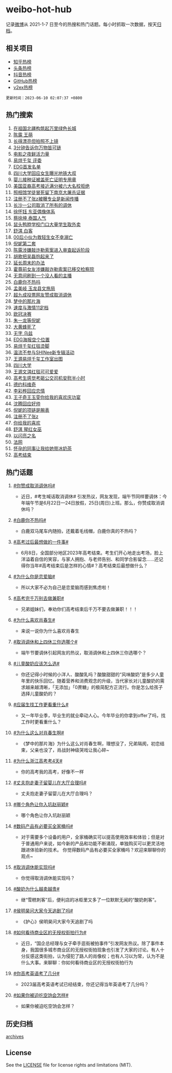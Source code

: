 # weibo-hot-hub

记录[微博](https://www.weibo.com)从 2021-1-7 日至今的热搜和热门话题。每小时抓取一次数据，按天[归档](archives)。

## 相关项目

- [知乎热榜](https://github.com/lonnyzhang423/zhihu-hot-hub)
- [头条热榜](https://github.com/lonnyzhang423/toutiao-hot-hub)
- [抖音热榜](https://github.com/lonnyzhang423/douyin-hot-hub)
- [GitHub热榜](https://github.com/lonnyzhang423/github-hot-hub)
- [v2ex热榜](https://github.com/lonnyzhang423/v2ex-hot-hub)


`更新时间：2023-06-10 02:07:37 +0800`

## 热门搜索

1. [在祖国北疆构筑起万里绿色长城](https://m.weibo.cn/search?containerid=100103type%3D1%26t%3D10%26q%3D%23%E5%9C%A8%E7%A5%96%E5%9B%BD%E5%8C%97%E7%96%86%E6%9E%84%E7%AD%91%E8%B5%B7%E4%B8%87%E9%87%8C%E7%BB%BF%E8%89%B2%E9%95%BF%E5%9F%8E%23&stream_entry_id=51&isnewpage=1&extparam=seat%3D1%26dgr%3D0%26filter_type%3Drealtimehot%26stream_entry_id%3D51%26cate%3D10103%26c_type%3D51%26pos%3D0%26display_time%3D1686334055%26pre_seqid%3D168633405541502721478&luicode=10000011&lfid=106003type%253D25%2526t%253D3%2526disable_hot%253D1%2526filter_type%253Drealtimehot)
1. [陈露 王萌](https://m.weibo.cn/search?containerid=100103type%3D1%26t%3D10%26q%3D%E9%99%88%E9%9C%B2+%E7%8E%8B%E8%90%8C&stream_entry_id=31&isnewpage=1&extparam=seat%3D1%26q%3D%25E9%2599%2588%25E9%259C%25B2%2520%25E7%258E%258B%25E8%2590%258C%26realpos%3D1%26dgr%3D0%26band_rank%3D1%26flag%3D2%26pos%3D0%26c_type%3D31%26filter_type%3Drealtimehot%26lcate%3D5001%26stream_entry_id%3D31%26cate%3D5001%26display_time%3D1686334055%26pre_seqid%3D168633405541502721478&luicode=10000011&lfid=106003type%253D25%2526t%253D3%2526disable_hot%253D1%2526filter_type%253Drealtimehot)
1. [长得漂亮但拍照不上镜](https://m.weibo.cn/search?containerid=100103type%3D1%26t%3D10%26q%3D%23%E9%95%BF%E5%BE%97%E6%BC%82%E4%BA%AE%E4%BD%86%E6%8B%8D%E7%85%A7%E4%B8%8D%E4%B8%8A%E9%95%9C%23&stream_entry_id=31&isnewpage=1&extparam=seat%3D1%26q%3D%2523%25E9%2595%25BF%25E5%25BE%2597%25E6%25BC%2582%25E4%25BA%25AE%25E4%25BD%2586%25E6%258B%258D%25E7%2585%25A7%25E4%25B8%258D%25E4%25B8%258A%25E9%2595%259C%2523%26realpos%3D2%26dgr%3D0%26band_rank%3D2%26flag%3D2%26pos%3D1%26c_type%3D31%26filter_type%3Drealtimehot%26lcate%3D5001%26stream_entry_id%3D31%26cate%3D5001%26display_time%3D1686334055%26pre_seqid%3D168633405541502721478&luicode=10000011&lfid=106003type%253D25%2526t%253D3%2526disable_hot%253D1%2526filter_type%253Drealtimehot)
1. [3分钟告诉你万物皆可链](https://m.weibo.cn/search?containerid=100103type%3D1%26t%3D10%26q%3D%233%E5%88%86%E9%92%9F%E5%91%8A%E8%AF%89%E4%BD%A0%E4%B8%87%E7%89%A9%E7%9A%86%E5%8F%AF%E9%93%BE%23&stream_entry_id=31&isnewpage=1&extparam=seat%3D1%26q%3D%25233%25E5%2588%2586%25E9%2592%259F%25E5%2591%258A%25E8%25AF%2589%25E4%25BD%25A0%25E4%25B8%2587%25E7%2589%25A9%25E7%259A%2586%25E5%258F%25AF%25E9%2593%25BE%2523%26realpos%3D3%26dgr%3D0%26band_rank%3D3%26flag%3D0%26pos%3D2%26c_type%3D31%26filter_type%3Drealtimehot%26lcate%3D5001%26stream_entry_id%3D31%26cate%3D5001%26display_time%3D1686334055%26pre_seqid%3D168633405541502721478&luicode=10000011&lfid=106003type%253D25%2526t%253D3%2526disable_hot%253D1%2526filter_type%253Drealtimehot)
1. [电影之夜鲜活力量](https://m.weibo.cn/search?containerid=100103type%3D1%26t%3D10%26q%3D%23%E7%94%B5%E5%BD%B1%E4%B9%8B%E5%A4%9C%E9%B2%9C%E6%B4%BB%E5%8A%9B%E9%87%8F%23&stream_entry_id=31&isnewpage=1&extparam=seat%3D1%26q%3D%2523%25E7%2594%25B5%25E5%25BD%25B1%25E4%25B9%258B%25E5%25A4%259C%25E9%25B2%259C%25E6%25B4%25BB%25E5%258A%259B%25E9%2587%258F%2523%26dgr%3D0%26adid%3D191754%26band_rank%3D4%26pos%3D3%26c_type%3D31%26is_ad_pos%3D1%26filter_type%3Drealtimehot%26lcate%3D5001%26stream_entry_id%3D31%26topic_ad%3D1%26cate%3D5001%26display_time%3D1686334055%26pre_seqid%3D168633405541502721478&luicode=10000011&lfid=106003type%253D25%2526t%253D3%2526disable_hot%253D1%2526filter_type%253Drealtimehot)
1. [易烊千玺 评委](https://m.weibo.cn/search?containerid=100103type%3D1%26t%3D10%26q%3D%E6%98%93%E7%83%8A%E5%8D%83%E7%8E%BA+%E8%AF%84%E5%A7%94&stream_entry_id=31&isnewpage=1&extparam=seat%3D1%26q%3D%25E6%2598%2593%25E7%2583%258A%25E5%258D%2583%25E7%258E%25BA%2520%25E8%25AF%2584%25E5%25A7%2594%26realpos%3D4%26dgr%3D0%26band_rank%3D4%26flag%3D16%26pos%3D4%26c_type%3D31%26filter_type%3Drealtimehot%26lcate%3D5001%26stream_entry_id%3D31%26cate%3D5001%26display_time%3D1686334055%26pre_seqid%3D168633405541502721478&luicode=10000011&lfid=106003type%253D25%2526t%253D3%2526disable_hot%253D1%2526filter_type%253Drealtimehot)
1. [EDG首发名单](https://m.weibo.cn/search?containerid=100103type%3D1%26t%3D10%26q%3D%23EDG%E9%A6%96%E5%8F%91%E5%90%8D%E5%8D%95%23&stream_entry_id=31&isnewpage=1&extparam=seat%3D1%26q%3D%2523EDG%25E9%25A6%2596%25E5%258F%2591%25E5%2590%258D%25E5%258D%2595%2523%26realpos%3D5%26dgr%3D0%26band_rank%3D5%26flag%3D0%26pos%3D5%26c_type%3D31%26filter_type%3Drealtimehot%26lcate%3D5001%26stream_entry_id%3D31%26cate%3D5001%26display_time%3D1686334055%26pre_seqid%3D168633405541502721478&luicode=10000011&lfid=106003type%253D25%2526t%253D3%2526disable_hot%253D1%2526filter_type%253Drealtimehot)
1. [四川大学回应女生曝光地铁大叔](https://m.weibo.cn/search?containerid=100103type%3D1%26t%3D10%26q%3D%23%E5%9B%9B%E5%B7%9D%E5%A4%A7%E5%AD%A6%E5%9B%9E%E5%BA%94%E5%A5%B3%E7%94%9F%E6%9B%9D%E5%85%89%E5%9C%B0%E9%93%81%E5%A4%A7%E5%8F%94%23&stream_entry_id=31&isnewpage=1&extparam=seat%3D1%26q%3D%2523%25E5%259B%259B%25E5%25B7%259D%25E5%25A4%25A7%25E5%25AD%25A6%25E5%259B%259E%25E5%25BA%2594%25E5%25A5%25B3%25E7%2594%259F%25E6%259B%259D%25E5%2585%2589%25E5%259C%25B0%25E9%2593%2581%25E5%25A4%25A7%25E5%258F%2594%2523%26realpos%3D6%26dgr%3D0%26band_rank%3D6%26flag%3D16%26pos%3D6%26c_type%3D31%26filter_type%3Drealtimehot%26lcate%3D5001%26stream_entry_id%3D31%26cate%3D5001%26display_time%3D1686334055%26pre_seqid%3D168633405541502721478&luicode=10000011&lfid=106003type%253D25%2526t%253D3%2526disable_hot%253D1%2526filter_type%253Drealtimehot)
1. [婴儿接种证被盖死亡证明专用章](https://m.weibo.cn/search?containerid=100103type%3D1%26t%3D10%26q%3D%23%E5%A9%B4%E5%84%BF%E6%8E%A5%E7%A7%8D%E8%AF%81%E8%A2%AB%E7%9B%96%E6%AD%BB%E4%BA%A1%E8%AF%81%E6%98%8E%E4%B8%93%E7%94%A8%E7%AB%A0%23&stream_entry_id=31&isnewpage=1&extparam=seat%3D1%26q%3D%2523%25E5%25A9%25B4%25E5%2584%25BF%25E6%258E%25A5%25E7%25A7%258D%25E8%25AF%2581%25E8%25A2%25AB%25E7%259B%2596%25E6%25AD%25BB%25E4%25BA%25A1%25E8%25AF%2581%25E6%2598%258E%25E4%25B8%2593%25E7%2594%25A8%25E7%25AB%25A0%2523%26realpos%3D7%26dgr%3D0%26band_rank%3D7%26flag%3D0%26pos%3D7%26c_type%3D31%26filter_type%3Drealtimehot%26lcate%3D5001%26stream_entry_id%3D31%26cate%3D5001%26display_time%3D1686334055%26pre_seqid%3D168633405541502721478&luicode=10000011&lfid=106003type%253D25%2526t%253D3%2526disable_hot%253D1%2526filter_type%253Drealtimehot)
1. [美国亚裔高考接近满分被六大名校拒绝](https://m.weibo.cn/search?containerid=100103type%3D1%26t%3D10%26q%3D%23%E7%BE%8E%E5%9B%BD%E4%BA%9A%E8%A3%94%E9%AB%98%E8%80%83%E6%8E%A5%E8%BF%91%E6%BB%A1%E5%88%86%E8%A2%AB%E5%85%AD%E5%A4%A7%E5%90%8D%E6%A0%A1%E6%8B%92%E7%BB%9D%23&stream_entry_id=31&isnewpage=1&extparam=seat%3D1%26q%3D%2523%25E7%25BE%258E%25E5%259B%25BD%25E4%25BA%259A%25E8%25A3%2594%25E9%25AB%2598%25E8%2580%2583%25E6%258E%25A5%25E8%25BF%2591%25E6%25BB%25A1%25E5%2588%2586%25E8%25A2%25AB%25E5%2585%25AD%25E5%25A4%25A7%25E5%2590%258D%25E6%25A0%25A1%25E6%258B%2592%25E7%25BB%259D%2523%26realpos%3D8%26dgr%3D0%26band_rank%3D8%26flag%3D0%26pos%3D8%26c_type%3D31%26filter_type%3Drealtimehot%26lcate%3D5001%26stream_entry_id%3D31%26cate%3D5001%26display_time%3D1686334055%26pre_seqid%3D168633405541502721478&luicode=10000011&lfid=106003type%253D25%2526t%253D3%2526disable_hot%253D1%2526filter_type%253Drealtimehot)
1. [照相馆学徒冒死留下南京大屠杀证据](https://m.weibo.cn/search?containerid=100103type%3D1%26t%3D10%26q%3D%23%E7%85%A7%E7%9B%B8%E9%A6%86%E5%AD%A6%E5%BE%92%E5%86%92%E6%AD%BB%E7%95%99%E4%B8%8B%E5%8D%97%E4%BA%AC%E5%A4%A7%E5%B1%A0%E6%9D%80%E8%AF%81%E6%8D%AE%23&stream_entry_id=31&isnewpage=1&extparam=seat%3D1%26q%3D%2523%25E7%2585%25A7%25E7%259B%25B8%25E9%25A6%2586%25E5%25AD%25A6%25E5%25BE%2592%25E5%2586%2592%25E6%25AD%25BB%25E7%2595%2599%25E4%25B8%258B%25E5%258D%2597%25E4%25BA%25AC%25E5%25A4%25A7%25E5%25B1%25A0%25E6%259D%2580%25E8%25AF%2581%25E6%258D%25AE%2523%26realpos%3D9%26dgr%3D0%26band_rank%3D9%26flag%3D0%26pos%3D9%26c_type%3D31%26filter_type%3Drealtimehot%26lcate%3D5001%26stream_entry_id%3D31%26cate%3D5001%26display_time%3D1686334055%26pre_seqid%3D168633405541502721478&luicode=10000011&lfid=106003type%253D25%2526t%253D3%2526disable_hot%253D1%2526filter_type%253Drealtimehot)
1. [注册不了张z被曝专业是新闻传播](https://m.weibo.cn/search?containerid=100103type%3D1%26t%3D10%26q%3D%23%E6%B3%A8%E5%86%8C%E4%B8%8D%E4%BA%86%E5%BC%A0z%E8%A2%AB%E6%9B%9D%E4%B8%93%E4%B8%9A%E6%98%AF%E6%96%B0%E9%97%BB%E4%BC%A0%E6%92%AD%23&stream_entry_id=31&isnewpage=1&extparam=seat%3D1%26q%3D%2523%25E6%25B3%25A8%25E5%2586%258C%25E4%25B8%258D%25E4%25BA%2586%25E5%25BC%25A0z%25E8%25A2%25AB%25E6%259B%259D%25E4%25B8%2593%25E4%25B8%259A%25E6%2598%25AF%25E6%2596%25B0%25E9%2597%25BB%25E4%25BC%25A0%25E6%2592%25AD%2523%26realpos%3D10%26dgr%3D0%26band_rank%3D10%26flag%3D0%26pos%3D10%26c_type%3D31%26filter_type%3Drealtimehot%26lcate%3D5001%26stream_entry_id%3D31%26cate%3D5001%26display_time%3D1686334055%26pre_seqid%3D168633405541502721478&luicode=10000011&lfid=106003type%253D25%2526t%253D3%2526disable_hot%253D1%2526filter_type%253Drealtimehot)
1. [长沙一公司取消了所有的调休](https://m.weibo.cn/search?containerid=100103type%3D1%26t%3D10%26q%3D%23%E9%95%BF%E6%B2%99%E4%B8%80%E5%85%AC%E5%8F%B8%E5%8F%96%E6%B6%88%E4%BA%86%E6%89%80%E6%9C%89%E7%9A%84%E8%B0%83%E4%BC%91%23&stream_entry_id=31&isnewpage=1&extparam=seat%3D1%26q%3D%2523%25E9%2595%25BF%25E6%25B2%2599%25E4%25B8%2580%25E5%2585%25AC%25E5%258F%25B8%25E5%258F%2596%25E6%25B6%2588%25E4%25BA%2586%25E6%2589%2580%25E6%259C%2589%25E7%259A%2584%25E8%25B0%2583%25E4%25BC%2591%2523%26realpos%3D11%26dgr%3D0%26band_rank%3D11%26flag%3D0%26pos%3D11%26c_type%3D31%26filter_type%3Drealtimehot%26lcate%3D5001%26stream_entry_id%3D31%26cate%3D5001%26display_time%3D1686334055%26pre_seqid%3D168633405541502721478&luicode=10000011&lfid=106003type%253D25%2526t%253D3%2526disable_hot%253D1%2526filter_type%253Drealtimehot)
1. [徐怀钰 东亚偶像体系](https://m.weibo.cn/search?containerid=100103type%3D1%26t%3D10%26q%3D%E5%BE%90%E6%80%80%E9%92%B0+%E4%B8%9C%E4%BA%9A%E5%81%B6%E5%83%8F%E4%BD%93%E7%B3%BB&stream_entry_id=31&isnewpage=1&extparam=seat%3D1%26q%3D%25E5%25BE%2590%25E6%2580%2580%25E9%2592%25B0%2520%25E4%25B8%259C%25E4%25BA%259A%25E5%2581%25B6%25E5%2583%258F%25E4%25BD%2593%25E7%25B3%25BB%26realpos%3D12%26dgr%3D0%26band_rank%3D12%26flag%3D0%26pos%3D12%26c_type%3D31%26filter_type%3Drealtimehot%26lcate%3D5001%26stream_entry_id%3D31%26cate%3D5001%26display_time%3D1686334055%26pre_seqid%3D168633405541502721478&luicode=10000011&lfid=106003type%253D25%2526t%253D3%2526disable_hot%253D1%2526filter_type%253Drealtimehot)
1. [蔡徐坤 泰国人气](https://m.weibo.cn/search?containerid=100103type%3D1%26t%3D10%26q%3D%E8%94%A1%E5%BE%90%E5%9D%A4+%E6%B3%B0%E5%9B%BD%E4%BA%BA%E6%B0%94&stream_entry_id=31&isnewpage=1&extparam=seat%3D1%26q%3D%25E8%2594%25A1%25E5%25BE%2590%25E5%259D%25A4%2520%25E6%25B3%25B0%25E5%259B%25BD%25E4%25BA%25BA%25E6%25B0%2594%26realpos%3D13%26dgr%3D0%26band_rank%3D13%26flag%3D0%26pos%3D13%26c_type%3D31%26filter_type%3Drealtimehot%26lcate%3D5001%26stream_entry_id%3D31%26cate%3D5001%26display_time%3D1686334055%26pre_seqid%3D168633405541502721478&luicode=10000011&lfid=106003type%253D25%2526t%253D3%2526disable_hot%253D1%2526filter_type%253Drealtimehot)
1. [鼠头鸭脖学校门口大量学生取外卖](https://m.weibo.cn/search?containerid=100103type%3D1%26t%3D10%26q%3D%23%E9%BC%A0%E5%A4%B4%E9%B8%AD%E8%84%96%E5%AD%A6%E6%A0%A1%E9%97%A8%E5%8F%A3%E5%A4%A7%E9%87%8F%E5%AD%A6%E7%94%9F%E5%8F%96%E5%A4%96%E5%8D%96%23&stream_entry_id=31&isnewpage=1&extparam=seat%3D1%26q%3D%2523%25E9%25BC%25A0%25E5%25A4%25B4%25E9%25B8%25AD%25E8%2584%2596%25E5%25AD%25A6%25E6%25A0%25A1%25E9%2597%25A8%25E5%258F%25A3%25E5%25A4%25A7%25E9%2587%258F%25E5%25AD%25A6%25E7%2594%259F%25E5%258F%2596%25E5%25A4%2596%25E5%258D%2596%2523%26realpos%3D14%26dgr%3D0%26band_rank%3D14%26flag%3D0%26pos%3D14%26c_type%3D31%26filter_type%3Drealtimehot%26lcate%3D5001%26stream_entry_id%3D31%26cate%3D5001%26display_time%3D1686334055%26pre_seqid%3D168633405541502721478&luicode=10000011&lfid=106003type%253D25%2526t%253D3%2526disable_hot%253D1%2526filter_type%253Drealtimehot)
1. [舒淇 白客](https://m.weibo.cn/search?containerid=100103type%3D1%26t%3D10%26q%3D%E8%88%92%E6%B7%87+%E7%99%BD%E5%AE%A2&stream_entry_id=31&isnewpage=1&extparam=seat%3D1%26q%3D%25E8%2588%2592%25E6%25B7%2587%2520%25E7%2599%25BD%25E5%25AE%25A2%26realpos%3D15%26dgr%3D0%26band_rank%3D15%26flag%3D0%26pos%3D15%26c_type%3D31%26filter_type%3Drealtimehot%26lcate%3D5001%26stream_entry_id%3D31%26cate%3D5001%26display_time%3D1686334055%26pre_seqid%3D168633405541502721478&luicode=10000011&lfid=106003type%253D25%2526t%253D3%2526disable_hot%253D1%2526filter_type%253Drealtimehot)
1. [00后小伙为救轻生女不幸溺亡](https://m.weibo.cn/search?containerid=100103type%3D1%26t%3D10%26q%3D%2300%E5%90%8E%E5%B0%8F%E4%BC%99%E4%B8%BA%E6%95%91%E8%BD%BB%E7%94%9F%E5%A5%B3%E4%B8%8D%E5%B9%B8%E6%BA%BA%E4%BA%A1%23&stream_entry_id=31&isnewpage=1&extparam=seat%3D1%26q%3D%252300%25E5%2590%258E%25E5%25B0%258F%25E4%25BC%2599%25E4%25B8%25BA%25E6%2595%2591%25E8%25BD%25BB%25E7%2594%259F%25E5%25A5%25B3%25E4%25B8%258D%25E5%25B9%25B8%25E6%25BA%25BA%25E4%25BA%25A1%2523%26realpos%3D16%26dgr%3D0%26band_rank%3D16%26flag%3D0%26pos%3D16%26c_type%3D31%26filter_type%3Drealtimehot%26lcate%3D5001%26stream_entry_id%3D31%26cate%3D5001%26display_time%3D1686334055%26pre_seqid%3D168633405541502721478&luicode=10000011&lfid=106003type%253D25%2526t%253D3%2526disable_hot%253D1%2526filter_type%253Drealtimehot)
1. [倪妮第二套](https://m.weibo.cn/search?containerid=100103type%3D1%26t%3D10%26q%3D%23%E5%80%AA%E5%A6%AE%E7%AC%AC%E4%BA%8C%E5%A5%97%23&stream_entry_id=31&isnewpage=1&extparam=seat%3D1%26q%3D%2523%25E5%2580%25AA%25E5%25A6%25AE%25E7%25AC%25AC%25E4%25BA%258C%25E5%25A5%2597%2523%26realpos%3D17%26dgr%3D0%26band_rank%3D17%26flag%3D0%26pos%3D17%26c_type%3D31%26filter_type%3Drealtimehot%26lcate%3D5001%26stream_entry_id%3D31%26cate%3D5001%26display_time%3D1686334055%26pre_seqid%3D168633405541502721478&luicode=10000011&lfid=106003type%253D25%2526t%253D3%2526disable_hot%253D1%2526filter_type%253Drealtimehot)
1. [陈露涉嫌敲诈勒索案进入审查起诉阶段](https://m.weibo.cn/search?containerid=100103type%3D1%26t%3D10%26q%3D%23%E9%99%88%E9%9C%B2%E6%B6%89%E5%AB%8C%E6%95%B2%E8%AF%88%E5%8B%92%E7%B4%A2%E6%A1%88%E8%BF%9B%E5%85%A5%E5%AE%A1%E6%9F%A5%E8%B5%B7%E8%AF%89%E9%98%B6%E6%AE%B5%23&stream_entry_id=31&isnewpage=1&extparam=seat%3D1%26q%3D%2523%25E9%2599%2588%25E9%259C%25B2%25E6%25B6%2589%25E5%25AB%258C%25E6%2595%25B2%25E8%25AF%2588%25E5%258B%2592%25E7%25B4%25A2%25E6%25A1%2588%25E8%25BF%259B%25E5%2585%25A5%25E5%25AE%25A1%25E6%259F%25A5%25E8%25B5%25B7%25E8%25AF%2589%25E9%2598%25B6%25E6%25AE%25B5%2523%26realpos%3D18%26dgr%3D0%26band_rank%3D18%26flag%3D0%26pos%3D18%26c_type%3D31%26filter_type%3Drealtimehot%26lcate%3D5001%26stream_entry_id%3D31%26cate%3D5001%26display_time%3D1686334055%26pre_seqid%3D168633405541502721478&luicode=10000011&lfid=106003type%253D25%2526t%253D3%2526disable_hot%253D1%2526filter_type%253Drealtimehot)
1. [胡歌把吴磊抱起来了](https://m.weibo.cn/search?containerid=100103type%3D1%26t%3D10%26q%3D%23%E8%83%A1%E6%AD%8C%E6%8A%8A%E5%90%B4%E7%A3%8A%E6%8A%B1%E8%B5%B7%E6%9D%A5%E4%BA%86%23&stream_entry_id=31&isnewpage=1&extparam=seat%3D1%26q%3D%2523%25E8%2583%25A1%25E6%25AD%258C%25E6%258A%258A%25E5%2590%25B4%25E7%25A3%258A%25E6%258A%25B1%25E8%25B5%25B7%25E6%259D%25A5%25E4%25BA%2586%2523%26realpos%3D19%26dgr%3D0%26band_rank%3D19%26flag%3D0%26pos%3D19%26c_type%3D31%26filter_type%3Drealtimehot%26lcate%3D5001%26stream_entry_id%3D31%26cate%3D5001%26display_time%3D1686334055%26pre_seqid%3D168633405541502721478&luicode=10000011&lfid=106003type%253D25%2526t%253D3%2526disable_hot%253D1%2526filter_type%253Drealtimehot)
1. [延长周末的办法](https://m.weibo.cn/search?containerid=100103type%3D1%26t%3D10%26q%3D%E5%BB%B6%E9%95%BF%E5%91%A8%E6%9C%AB%E7%9A%84%E5%8A%9E%E6%B3%95&stream_entry_id=31&isnewpage=1&extparam=seat%3D1%26q%3D%25E5%25BB%25B6%25E9%2595%25BF%25E5%2591%25A8%25E6%259C%25AB%25E7%259A%2584%25E5%258A%259E%25E6%25B3%2595%26realpos%3D20%26dgr%3D0%26band_rank%3D20%26flag%3D0%26pos%3D20%26c_type%3D31%26filter_type%3Drealtimehot%26lcate%3D5001%26stream_entry_id%3D31%26cate%3D5001%26display_time%3D1686334055%26pre_seqid%3D168633405541502721478&luicode=10000011&lfid=106003type%253D25%2526t%253D3%2526disable_hot%253D1%2526filter_type%253Drealtimehot)
1. [霍尊前女友涉嫌敲诈勒索案已移交检察院](https://m.weibo.cn/search?containerid=100103type%3D1%26t%3D10%26q%3D%23%E9%9C%8D%E5%B0%8A%E5%89%8D%E5%A5%B3%E5%8F%8B%E6%B6%89%E5%AB%8C%E6%95%B2%E8%AF%88%E5%8B%92%E7%B4%A2%E6%A1%88%E5%B7%B2%E7%A7%BB%E4%BA%A4%E6%A3%80%E5%AF%9F%E9%99%A2%23&stream_entry_id=31&isnewpage=1&extparam=seat%3D1%26q%3D%2523%25E9%259C%258D%25E5%25B0%258A%25E5%2589%258D%25E5%25A5%25B3%25E5%258F%258B%25E6%25B6%2589%25E5%25AB%258C%25E6%2595%25B2%25E8%25AF%2588%25E5%258B%2592%25E7%25B4%25A2%25E6%25A1%2588%25E5%25B7%25B2%25E7%25A7%25BB%25E4%25BA%25A4%25E6%25A3%2580%25E5%25AF%259F%25E9%2599%25A2%2523%26realpos%3D21%26dgr%3D0%26band_rank%3D21%26flag%3D2%26pos%3D21%26c_type%3D31%26filter_type%3Drealtimehot%26lcate%3D5001%26stream_entry_id%3D31%26cate%3D5001%26display_time%3D1686334055%26pre_seqid%3D168633405541502721478&luicode=10000011&lfid=106003type%253D25%2526t%253D3%2526disable_hot%253D1%2526filter_type%253Drealtimehot)
1. [无意间刷到一个没人看的主播](https://m.weibo.cn/search?containerid=100103type%3D1%26t%3D10%26q%3D%E6%97%A0%E6%84%8F%E9%97%B4%E5%88%B7%E5%88%B0%E4%B8%80%E4%B8%AA%E6%B2%A1%E4%BA%BA%E7%9C%8B%E7%9A%84%E4%B8%BB%E6%92%AD&stream_entry_id=31&isnewpage=1&extparam=seat%3D1%26q%3D%25E6%2597%25A0%25E6%2584%258F%25E9%2597%25B4%25E5%2588%25B7%25E5%2588%25B0%25E4%25B8%2580%25E4%25B8%25AA%25E6%25B2%25A1%25E4%25BA%25BA%25E7%259C%258B%25E7%259A%2584%25E4%25B8%25BB%25E6%2592%25AD%26realpos%3D22%26dgr%3D0%26band_rank%3D22%26flag%3D0%26pos%3D22%26c_type%3D31%26filter_type%3Drealtimehot%26lcate%3D5001%26stream_entry_id%3D31%26cate%3D5001%26display_time%3D1686334055%26pre_seqid%3D168633405541502721478&luicode=10000011&lfid=106003type%253D25%2526t%253D3%2526disable_hot%253D1%2526filter_type%253Drealtimehot)
1. [白鹿你不热吗](https://m.weibo.cn/search?containerid=100103type%3D1%26t%3D10%26q%3D%23%E7%99%BD%E9%B9%BF%E4%BD%A0%E4%B8%8D%E7%83%AD%E5%90%97%23&stream_entry_id=31&isnewpage=1&extparam=seat%3D1%26q%3D%2523%25E7%2599%25BD%25E9%25B9%25BF%25E4%25BD%25A0%25E4%25B8%258D%25E7%2583%25AD%25E5%2590%2597%2523%26realpos%3D23%26dgr%3D0%26band_rank%3D23%26flag%3D0%26pos%3D23%26c_type%3D31%26filter_type%3Drealtimehot%26lcate%3D5001%26stream_entry_id%3D31%26cate%3D5001%26display_time%3D1686334055%26pre_seqid%3D168633405541502721478&luicode=10000011&lfid=106003type%253D25%2526t%253D3%2526disable_hot%253D1%2526filter_type%253Drealtimehot)
1. [孟美岐 玉龙县文旅局](https://m.weibo.cn/search?containerid=100103type%3D1%26t%3D10%26q%3D%E5%AD%9F%E7%BE%8E%E5%B2%90+%E7%8E%89%E9%BE%99%E5%8E%BF%E6%96%87%E6%97%85%E5%B1%80&stream_entry_id=31&isnewpage=1&extparam=seat%3D1%26q%3D%25E5%25AD%259F%25E7%25BE%258E%25E5%25B2%2590%2520%25E7%258E%2589%25E9%25BE%2599%25E5%258E%25BF%25E6%2596%2587%25E6%2597%2585%25E5%25B1%2580%26realpos%3D24%26dgr%3D0%26band_rank%3D24%26flag%3D0%26pos%3D24%26c_type%3D31%26filter_type%3Drealtimehot%26lcate%3D5001%26stream_entry_id%3D31%26cate%3D5001%26display_time%3D1686334055%26pre_seqid%3D168633405541502721478&luicode=10000011&lfid=106003type%253D25%2526t%253D3%2526disable_hot%253D1%2526filter_type%253Drealtimehot)
1. [超九成投票网友赞成取消调休](https://m.weibo.cn/search?containerid=100103type%3D1%26t%3D10%26q%3D%23%E8%B6%85%E4%B9%9D%E6%88%90%E6%8A%95%E7%A5%A8%E7%BD%91%E5%8F%8B%E8%B5%9E%E6%88%90%E5%8F%96%E6%B6%88%E8%B0%83%E4%BC%91%23&stream_entry_id=31&isnewpage=1&extparam=seat%3D1%26q%3D%2523%25E8%25B6%2585%25E4%25B9%259D%25E6%2588%2590%25E6%258A%2595%25E7%25A5%25A8%25E7%25BD%2591%25E5%258F%258B%25E8%25B5%259E%25E6%2588%2590%25E5%258F%2596%25E6%25B6%2588%25E8%25B0%2583%25E4%25BC%2591%2523%26realpos%3D25%26dgr%3D0%26band_rank%3D25%26flag%3D1%26pos%3D25%26c_type%3D31%26filter_type%3Drealtimehot%26lcate%3D5001%26stream_entry_id%3D31%26cate%3D5001%26display_time%3D1686334055%26pre_seqid%3D168633405541502721478&luicode=10000011&lfid=106003type%253D25%2526t%253D3%2526disable_hot%253D1%2526filter_type%253Drealtimehot)
1. [梦中的那片海](https://m.weibo.cn/search?containerid=100103type%3D1%26t%3D10%26q%3D%E6%A2%A6%E4%B8%AD%E7%9A%84%E9%82%A3%E7%89%87%E6%B5%B7&stream_entry_id=31&isnewpage=1&extparam=seat%3D1%26q%3D%25E6%25A2%25A6%25E4%25B8%25AD%25E7%259A%2584%25E9%2582%25A3%25E7%2589%2587%25E6%25B5%25B7%26realpos%3D26%26dgr%3D0%26band_rank%3D26%26flag%3D0%26pos%3D26%26c_type%3D31%26filter_type%3Drealtimehot%26lcate%3D5001%26stream_entry_id%3D31%26cate%3D5001%26display_time%3D1686334055%26pre_seqid%3D168633405541502721478&luicode=10000011&lfid=106003type%253D25%2526t%253D3%2526disable_hot%253D1%2526filter_type%253Drealtimehot)
1. [速度与激情11定档](https://m.weibo.cn/search?containerid=100103type%3D1%26t%3D10%26q%3D%23%E9%80%9F%E5%BA%A6%E4%B8%8E%E6%BF%80%E6%83%8511%E5%AE%9A%E6%A1%A3%23&stream_entry_id=31&isnewpage=1&extparam=seat%3D1%26q%3D%2523%25E9%2580%259F%25E5%25BA%25A6%25E4%25B8%258E%25E6%25BF%2580%25E6%2583%258511%25E5%25AE%259A%25E6%25A1%25A3%2523%26realpos%3D27%26dgr%3D0%26band_rank%3D27%26flag%3D1%26pos%3D27%26c_type%3D31%26filter_type%3Drealtimehot%26lcate%3D5001%26stream_entry_id%3D31%26cate%3D5001%26display_time%3D1686334055%26pre_seqid%3D168633405541502721478&luicode=10000011&lfid=106003type%253D25%2526t%253D3%2526disable_hot%253D1%2526filter_type%253Drealtimehot)
1. [欧冠决赛](https://m.weibo.cn/search?containerid=100103type%3D1%26t%3D10%26q%3D%E6%AC%A7%E5%86%A0%E5%86%B3%E8%B5%9B&stream_entry_id=31&isnewpage=1&extparam=seat%3D1%26q%3D%25E6%25AC%25A7%25E5%2586%25A0%25E5%2586%25B3%25E8%25B5%259B%26realpos%3D28%26dgr%3D0%26band_rank%3D28%26flag%3D0%26pos%3D28%26c_type%3D31%26filter_type%3Drealtimehot%26lcate%3D5001%26stream_entry_id%3D31%26cate%3D5001%26display_time%3D1686334055%26pre_seqid%3D168633405541502721478&luicode=10000011&lfid=106003type%253D25%2526t%253D3%2526disable_hot%253D1%2526filter_type%253Drealtimehot)
1. [朱一龙等倪妮](https://m.weibo.cn/search?containerid=100103type%3D1%26t%3D10%26q%3D%23%E6%9C%B1%E4%B8%80%E9%BE%99%E7%AD%89%E5%80%AA%E5%A6%AE%23&stream_entry_id=31&isnewpage=1&extparam=seat%3D1%26q%3D%2523%25E6%259C%25B1%25E4%25B8%2580%25E9%25BE%2599%25E7%25AD%2589%25E5%2580%25AA%25E5%25A6%25AE%2523%26realpos%3D29%26dgr%3D0%26band_rank%3D29%26flag%3D0%26pos%3D29%26c_type%3D31%26filter_type%3Drealtimehot%26lcate%3D5001%26stream_entry_id%3D31%26cate%3D5001%26display_time%3D1686334055%26pre_seqid%3D168633405541502721478&luicode=10000011&lfid=106003type%253D25%2526t%253D3%2526disable_hot%253D1%2526filter_type%253Drealtimehot)
1. [大黄蜂死了](https://m.weibo.cn/search?containerid=100103type%3D1%26t%3D10%26q%3D%23%E5%A4%A7%E9%BB%84%E8%9C%82%E6%AD%BB%E4%BA%86%23&stream_entry_id=31&isnewpage=1&extparam=seat%3D1%26q%3D%2523%25E5%25A4%25A7%25E9%25BB%2584%25E8%259C%2582%25E6%25AD%25BB%25E4%25BA%2586%2523%26realpos%3D30%26dgr%3D0%26band_rank%3D30%26flag%3D0%26pos%3D30%26c_type%3D31%26filter_type%3Drealtimehot%26lcate%3D5001%26stream_entry_id%3D31%26cate%3D5001%26display_time%3D1686334055%26pre_seqid%3D168633405541502721478&luicode=10000011&lfid=106003type%253D25%2526t%253D3%2526disable_hot%253D1%2526filter_type%253Drealtimehot)
1. [无字 乌兹](https://m.weibo.cn/search?containerid=100103type%3D1%26t%3D10%26q%3D%E6%97%A0%E5%AD%97+%E4%B9%8C%E5%85%B9&stream_entry_id=31&isnewpage=1&extparam=seat%3D1%26q%3D%25E6%2597%25A0%25E5%25AD%2597%2520%25E4%25B9%258C%25E5%2585%25B9%26realpos%3D31%26dgr%3D0%26band_rank%3D31%26flag%3D0%26pos%3D31%26c_type%3D31%26filter_type%3Drealtimehot%26lcate%3D5001%26stream_entry_id%3D31%26cate%3D5001%26display_time%3D1686334055%26pre_seqid%3D168633405541502721478&luicode=10000011&lfid=106003type%253D25%2526t%253D3%2526disable_hot%253D1%2526filter_type%253Drealtimehot)
1. [EDG海报空个位置](https://m.weibo.cn/search?containerid=100103type%3D1%26t%3D10%26q%3DEDG%E6%B5%B7%E6%8A%A5%E7%A9%BA%E4%B8%AA%E4%BD%8D%E7%BD%AE&stream_entry_id=31&isnewpage=1&extparam=seat%3D1%26q%3DEDG%25E6%25B5%25B7%25E6%258A%25A5%25E7%25A9%25BA%25E4%25B8%25AA%25E4%25BD%258D%25E7%25BD%25AE%26realpos%3D32%26dgr%3D0%26band_rank%3D32%26flag%3D0%26pos%3D32%26c_type%3D31%26filter_type%3Drealtimehot%26lcate%3D5001%26stream_entry_id%3D31%26cate%3D5001%26display_time%3D1686334055%26pre_seqid%3D168633405541502721478&luicode=10000011&lfid=106003type%253D25%2526t%253D3%2526disable_hot%253D1%2526filter_type%253Drealtimehot)
1. [易烊千玺红毯烫脚](https://m.weibo.cn/search?containerid=100103type%3D1%26t%3D10%26q%3D%23%E6%98%93%E7%83%8A%E5%8D%83%E7%8E%BA%E7%BA%A2%E6%AF%AF%E7%83%AB%E8%84%9A%23&stream_entry_id=31&isnewpage=1&extparam=seat%3D1%26q%3D%2523%25E6%2598%2593%25E7%2583%258A%25E5%258D%2583%25E7%258E%25BA%25E7%25BA%25A2%25E6%25AF%25AF%25E7%2583%25AB%25E8%2584%259A%2523%26realpos%3D33%26dgr%3D0%26band_rank%3D33%26flag%3D0%26pos%3D33%26c_type%3D31%26filter_type%3Drealtimehot%26lcate%3D5001%26stream_entry_id%3D31%26cate%3D5001%26display_time%3D1686334055%26pre_seqid%3D168633405541502721478&luicode=10000011&lfid=106003type%253D25%2526t%253D3%2526disable_hot%253D1%2526filter_type%253Drealtimehot)
1. [温流不参与SHINee新专辑活动](https://m.weibo.cn/search?containerid=100103type%3D1%26t%3D10%26q%3D%23%E6%B8%A9%E6%B5%81%E4%B8%8D%E5%8F%82%E4%B8%8ESHINee%E6%96%B0%E4%B8%93%E8%BE%91%E6%B4%BB%E5%8A%A8%23&stream_entry_id=31&isnewpage=1&extparam=seat%3D1%26q%3D%2523%25E6%25B8%25A9%25E6%25B5%2581%25E4%25B8%258D%25E5%258F%2582%25E4%25B8%258ESHINee%25E6%2596%25B0%25E4%25B8%2593%25E8%25BE%2591%25E6%25B4%25BB%25E5%258A%25A8%2523%26realpos%3D34%26dgr%3D0%26band_rank%3D34%26flag%3D1%26pos%3D34%26c_type%3D31%26filter_type%3Drealtimehot%26lcate%3D5001%26stream_entry_id%3D31%26cate%3D5001%26display_time%3D1686334055%26pre_seqid%3D168633405541502721478&luicode=10000011&lfid=106003type%253D25%2526t%253D3%2526disable_hot%253D1%2526filter_type%253Drealtimehot)
1. [王源易烊千玺工作室出图](https://m.weibo.cn/search?containerid=100103type%3D1%26t%3D10%26q%3D%23%E7%8E%8B%E6%BA%90%E6%98%93%E7%83%8A%E5%8D%83%E7%8E%BA%E5%B7%A5%E4%BD%9C%E5%AE%A4%E5%87%BA%E5%9B%BE%23&stream_entry_id=31&isnewpage=1&extparam=seat%3D1%26q%3D%2523%25E7%258E%258B%25E6%25BA%2590%25E6%2598%2593%25E7%2583%258A%25E5%258D%2583%25E7%258E%25BA%25E5%25B7%25A5%25E4%25BD%259C%25E5%25AE%25A4%25E5%2587%25BA%25E5%259B%25BE%2523%26realpos%3D35%26dgr%3D0%26band_rank%3D35%26flag%3D0%26pos%3D35%26c_type%3D31%26filter_type%3Drealtimehot%26lcate%3D5001%26stream_entry_id%3D31%26cate%3D5001%26display_time%3D1686334055%26pre_seqid%3D168633405541502721478&luicode=10000011&lfid=106003type%253D25%2526t%253D3%2526disable_hot%253D1%2526filter_type%253Drealtimehot)
1. [四川大学](https://m.weibo.cn/search?containerid=100103type%3D1%26t%3D10%26q%3D%E5%9B%9B%E5%B7%9D%E5%A4%A7%E5%AD%A6&stream_entry_id=31&isnewpage=1&extparam=seat%3D1%26q%3D%25E5%259B%259B%25E5%25B7%259D%25E5%25A4%25A7%25E5%25AD%25A6%26realpos%3D36%26dgr%3D0%26band_rank%3D36%26flag%3D0%26pos%3D36%26c_type%3D31%26filter_type%3Drealtimehot%26lcate%3D5001%26stream_entry_id%3D31%26cate%3D5001%26display_time%3D1686334055%26pre_seqid%3D168633405541502721478&luicode=10000011&lfid=106003type%253D25%2526t%253D3%2526disable_hot%253D1%2526filter_type%253Drealtimehot)
1. [王源文淇红毯可可爱爱](https://m.weibo.cn/search?containerid=100103type%3D1%26t%3D10%26q%3D%23%E7%8E%8B%E6%BA%90%E6%96%87%E6%B7%87%E7%BA%A2%E6%AF%AF%E5%8F%AF%E5%8F%AF%E7%88%B1%E7%88%B1%23&stream_entry_id=31&isnewpage=1&extparam=seat%3D1%26q%3D%2523%25E7%258E%258B%25E6%25BA%2590%25E6%2596%2587%25E6%25B7%2587%25E7%25BA%25A2%25E6%25AF%25AF%25E5%258F%25AF%25E5%258F%25AF%25E7%2588%25B1%25E7%2588%25B1%2523%26realpos%3D37%26dgr%3D0%26band_rank%3D37%26flag%3D0%26pos%3D37%26c_type%3D31%26filter_type%3Drealtimehot%26lcate%3D5001%26stream_entry_id%3D31%26cate%3D5001%26display_time%3D1686334055%26pre_seqid%3D168633405541502721478&luicode=10000011&lfid=106003type%253D25%2526t%253D3%2526disable_hot%253D1%2526filter_type%253Drealtimehot)
1. [高考生感觉考砸公交司机安慰半小时](https://m.weibo.cn/search?containerid=100103type%3D1%26t%3D10%26q%3D%23%E9%AB%98%E8%80%83%E7%94%9F%E6%84%9F%E8%A7%89%E8%80%83%E7%A0%B8%E5%85%AC%E4%BA%A4%E5%8F%B8%E6%9C%BA%E5%AE%89%E6%85%B0%E5%8D%8A%E5%B0%8F%E6%97%B6%23&stream_entry_id=31&isnewpage=1&extparam=seat%3D1%26q%3D%2523%25E9%25AB%2598%25E8%2580%2583%25E7%2594%259F%25E6%2584%259F%25E8%25A7%2589%25E8%2580%2583%25E7%25A0%25B8%25E5%2585%25AC%25E4%25BA%25A4%25E5%258F%25B8%25E6%259C%25BA%25E5%25AE%2589%25E6%2585%25B0%25E5%258D%258A%25E5%25B0%258F%25E6%2597%25B6%2523%26realpos%3D38%26dgr%3D0%26band_rank%3D38%26flag%3D0%26pos%3D38%26c_type%3D31%26filter_type%3Drealtimehot%26lcate%3D5001%26stream_entry_id%3D31%26cate%3D5001%26display_time%3D1686334055%26pre_seqid%3D168633405541502721478&luicode=10000011&lfid=106003type%253D25%2526t%253D3%2526disable_hot%253D1%2526filter_type%253Drealtimehot)
1. [德约科维奇](https://m.weibo.cn/search?containerid=100103type%3D1%26t%3D10%26q%3D%E5%BE%B7%E7%BA%A6%E7%A7%91%E7%BB%B4%E5%A5%87&stream_entry_id=31&isnewpage=1&extparam=seat%3D1%26q%3D%25E5%25BE%25B7%25E7%25BA%25A6%25E7%25A7%2591%25E7%25BB%25B4%25E5%25A5%2587%26realpos%3D39%26dgr%3D0%26band_rank%3D39%26flag%3D0%26pos%3D39%26c_type%3D31%26filter_type%3Drealtimehot%26lcate%3D5001%26stream_entry_id%3D31%26cate%3D5001%26display_time%3D1686334055%26pre_seqid%3D168633405541502721478&luicode=10000011&lfid=106003type%253D25%2526t%253D3%2526disable_hot%253D1%2526filter_type%253Drealtimehot)
1. [李彩桦回应恋情](https://m.weibo.cn/search?containerid=100103type%3D1%26t%3D10%26q%3D%E6%9D%8E%E5%BD%A9%E6%A1%A6%E5%9B%9E%E5%BA%94%E6%81%8B%E6%83%85&stream_entry_id=31&isnewpage=1&extparam=seat%3D1%26q%3D%25E6%259D%258E%25E5%25BD%25A9%25E6%25A1%25A6%25E5%259B%259E%25E5%25BA%2594%25E6%2581%258B%25E6%2583%2585%26realpos%3D40%26dgr%3D0%26band_rank%3D40%26flag%3D0%26pos%3D40%26c_type%3D31%26filter_type%3Drealtimehot%26lcate%3D5001%26stream_entry_id%3D31%26cate%3D5001%26display_time%3D1686334055%26pre_seqid%3D168633405541502721478&luicode=10000011&lfid=106003type%253D25%2526t%253D3%2526disable_hot%253D1%2526filter_type%253Drealtimehot)
1. [王子奇王玉雯你给我的喜欢庆功宴](https://m.weibo.cn/search?containerid=100103type%3D1%26t%3D10%26q%3D%23%E7%8E%8B%E5%AD%90%E5%A5%87%E7%8E%8B%E7%8E%89%E9%9B%AF%E4%BD%A0%E7%BB%99%E6%88%91%E7%9A%84%E5%96%9C%E6%AC%A2%E5%BA%86%E5%8A%9F%E5%AE%B4%23&stream_entry_id=31&isnewpage=1&extparam=seat%3D1%26q%3D%2523%25E7%258E%258B%25E5%25AD%2590%25E5%25A5%2587%25E7%258E%258B%25E7%258E%2589%25E9%259B%25AF%25E4%25BD%25A0%25E7%25BB%2599%25E6%2588%2591%25E7%259A%2584%25E5%2596%259C%25E6%25AC%25A2%25E5%25BA%2586%25E5%258A%259F%25E5%25AE%25B4%2523%26realpos%3D41%26dgr%3D0%26band_rank%3D41%26flag%3D0%26pos%3D41%26c_type%3D31%26filter_type%3Drealtimehot%26lcate%3D5001%26stream_entry_id%3D31%26cate%3D5001%26display_time%3D1686334055%26pre_seqid%3D168633405541502721478&luicode=10000011&lfid=106003type%253D25%2526t%253D3%2526disable_hot%253D1%2526filter_type%253Drealtimehot)
1. [沈腾回应好帅](https://m.weibo.cn/search?containerid=100103type%3D1%26t%3D10%26q%3D%23%E6%B2%88%E8%85%BE%E5%9B%9E%E5%BA%94%E5%A5%BD%E5%B8%85%23&stream_entry_id=31&isnewpage=1&extparam=seat%3D1%26q%3D%2523%25E6%25B2%2588%25E8%2585%25BE%25E5%259B%259E%25E5%25BA%2594%25E5%25A5%25BD%25E5%25B8%2585%2523%26realpos%3D42%26dgr%3D0%26band_rank%3D42%26flag%3D0%26pos%3D42%26c_type%3D31%26filter_type%3Drealtimehot%26lcate%3D5001%26stream_entry_id%3D31%26cate%3D5001%26display_time%3D1686334055%26pre_seqid%3D168633405541502721478&luicode=10000011&lfid=106003type%253D25%2526t%253D3%2526disable_hot%253D1%2526filter_type%253Drealtimehot)
1. [倪妮的项链是腕表](https://m.weibo.cn/search?containerid=100103type%3D1%26t%3D10%26q%3D%23%E5%80%AA%E5%A6%AE%E7%9A%84%E9%A1%B9%E9%93%BE%E6%98%AF%E8%85%95%E8%A1%A8%23&stream_entry_id=31&isnewpage=1&extparam=seat%3D1%26q%3D%2523%25E5%2580%25AA%25E5%25A6%25AE%25E7%259A%2584%25E9%25A1%25B9%25E9%2593%25BE%25E6%2598%25AF%25E8%2585%2595%25E8%25A1%25A8%2523%26realpos%3D43%26dgr%3D0%26band_rank%3D43%26flag%3D0%26pos%3D43%26c_type%3D31%26filter_type%3Drealtimehot%26lcate%3D5001%26stream_entry_id%3D31%26cate%3D5001%26display_time%3D1686334055%26pre_seqid%3D168633405541502721478&luicode=10000011&lfid=106003type%253D25%2526t%253D3%2526disable_hot%253D1%2526filter_type%253Drealtimehot)
1. [注册不了张z](https://m.weibo.cn/search?containerid=100103type%3D1%26t%3D10%26q%3D%23%E6%B3%A8%E5%86%8C%E4%B8%8D%E4%BA%86%E5%BC%A0z%23&stream_entry_id=31&isnewpage=1&extparam=seat%3D1%26q%3D%2523%25E6%25B3%25A8%25E5%2586%258C%25E4%25B8%258D%25E4%25BA%2586%25E5%25BC%25A0z%2523%26realpos%3D44%26dgr%3D0%26band_rank%3D44%26flag%3D0%26pos%3D44%26c_type%3D31%26filter_type%3Drealtimehot%26lcate%3D5001%26stream_entry_id%3D31%26cate%3D5001%26display_time%3D1686334055%26pre_seqid%3D168633405541502721478&luicode=10000011&lfid=106003type%253D25%2526t%253D3%2526disable_hot%253D1%2526filter_type%253Drealtimehot)
1. [你给我的喜欢](https://m.weibo.cn/search?containerid=100103type%3D1%26t%3D10%26q%3D%E4%BD%A0%E7%BB%99%E6%88%91%E7%9A%84%E5%96%9C%E6%AC%A2&stream_entry_id=31&isnewpage=1&extparam=seat%3D1%26q%3D%25E4%25BD%25A0%25E7%25BB%2599%25E6%2588%2591%25E7%259A%2584%25E5%2596%259C%25E6%25AC%25A2%26realpos%3D45%26dgr%3D0%26band_rank%3D45%26flag%3D0%26pos%3D45%26c_type%3D31%26filter_type%3Drealtimehot%26lcate%3D5001%26stream_entry_id%3D31%26cate%3D5001%26display_time%3D1686334055%26pre_seqid%3D168633405541502721478&luicode=10000011&lfid=106003type%253D25%2526t%253D3%2526disable_hot%253D1%2526filter_type%253Drealtimehot)
1. [舒淇 猩红女巫](https://m.weibo.cn/search?containerid=100103type%3D1%26t%3D10%26q%3D%E8%88%92%E6%B7%87+%E7%8C%A9%E7%BA%A2%E5%A5%B3%E5%B7%AB&stream_entry_id=31&isnewpage=1&extparam=seat%3D1%26q%3D%25E8%2588%2592%25E6%25B7%2587%2520%25E7%258C%25A9%25E7%25BA%25A2%25E5%25A5%25B3%25E5%25B7%25AB%26realpos%3D46%26dgr%3D0%26band_rank%3D46%26flag%3D1%26pos%3D46%26c_type%3D31%26filter_type%3Drealtimehot%26lcate%3D5001%26stream_entry_id%3D31%26cate%3D5001%26display_time%3D1686334055%26pre_seqid%3D168633405541502721478&luicode=10000011&lfid=106003type%253D25%2526t%253D3%2526disable_hot%253D1%2526filter_type%253Drealtimehot)
1. [以闪亮之名](https://m.weibo.cn/search?containerid=100103type%3D1%26t%3D10%26q%3D%E4%BB%A5%E9%97%AA%E4%BA%AE%E4%B9%8B%E5%90%8D&stream_entry_id=31&isnewpage=1&extparam=seat%3D1%26q%3D%25E4%25BB%25A5%25E9%2597%25AA%25E4%25BA%25AE%25E4%25B9%258B%25E5%2590%258D%26realpos%3D47%26dgr%3D0%26band_rank%3D47%26flag%3D1%26pos%3D47%26c_type%3D31%26filter_type%3Drealtimehot%26lcate%3D5001%26stream_entry_id%3D31%26cate%3D5001%26display_time%3D1686334055%26pre_seqid%3D168633405541502721478&luicode=10000011&lfid=106003type%253D25%2526t%253D3%2526disable_hot%253D1%2526filter_type%253Drealtimehot)
1. [法网](https://m.weibo.cn/search?containerid=100103type%3D1%26t%3D10%26q%3D%E6%B3%95%E7%BD%91&stream_entry_id=31&isnewpage=1&extparam=seat%3D1%26q%3D%25E6%25B3%2595%25E7%25BD%2591%26realpos%3D48%26dgr%3D0%26band_rank%3D48%26flag%3D0%26pos%3D48%26c_type%3D31%26filter_type%3Drealtimehot%26lcate%3D5001%26stream_entry_id%3D31%26cate%3D5001%26display_time%3D1686334055%26pre_seqid%3D168633405541502721478&luicode=10000011&lfid=106003type%253D25%2526t%253D3%2526disable_hot%253D1%2526filter_type%253Drealtimehot)
1. [怀孕的同事让我给她带冰奶茶](https://m.weibo.cn/search?containerid=100103type%3D1%26t%3D10%26q%3D%23%E6%80%80%E5%AD%95%E7%9A%84%E5%90%8C%E4%BA%8B%E8%AE%A9%E6%88%91%E7%BB%99%E5%A5%B9%E5%B8%A6%E5%86%B0%E5%A5%B6%E8%8C%B6%23&stream_entry_id=31&isnewpage=1&extparam=seat%3D1%26q%3D%2523%25E6%2580%2580%25E5%25AD%2595%25E7%259A%2584%25E5%2590%258C%25E4%25BA%258B%25E8%25AE%25A9%25E6%2588%2591%25E7%25BB%2599%25E5%25A5%25B9%25E5%25B8%25A6%25E5%2586%25B0%25E5%25A5%25B6%25E8%258C%25B6%2523%26realpos%3D49%26dgr%3D0%26band_rank%3D49%26flag%3D0%26pos%3D49%26c_type%3D31%26filter_type%3Drealtimehot%26lcate%3D5001%26stream_entry_id%3D31%26cate%3D5001%26display_time%3D1686334055%26pre_seqid%3D168633405541502721478&luicode=10000011&lfid=106003type%253D25%2526t%253D3%2526disable_hot%253D1%2526filter_type%253Drealtimehot)
1. [高考结束](https://m.weibo.cn/search?containerid=100103type%3D1%26t%3D10%26q%3D%E9%AB%98%E8%80%83%E7%BB%93%E6%9D%9F&stream_entry_id=31&isnewpage=1&extparam=seat%3D1%26q%3D%25E9%25AB%2598%25E8%2580%2583%25E7%25BB%2593%25E6%259D%259F%26realpos%3D50%26dgr%3D0%26band_rank%3D50%26flag%3D0%26pos%3D50%26c_type%3D31%26filter_type%3Drealtimehot%26lcate%3D5001%26stream_entry_id%3D31%26cate%3D5001%26display_time%3D1686334055%26pre_seqid%3D168633405541502721478&luicode=10000011&lfid=106003type%253D25%2526t%253D3%2526disable_hot%253D1%2526filter_type%253Drealtimehot)

## 热门话题

1. [#你赞成取消调休吗#](https://m.weibo.cn/search?containerid=231522type%3D1%26t%3D10%26q%3D%23%E4%BD%A0%E8%B5%9E%E6%88%90%E5%8F%96%E6%B6%88%E8%B0%83%E4%BC%91%E5%90%97%23&stream_entry_id=128&isnewpage=1&extparam=seat%3D1%26dgr%3D0%26unitid%3D1686280728754%26c_type%3D128%26lcate%3D5004%26cate%3D5004%26pos%3D1-0-0%26display_time%3D1686334057%26pre_seqid%3D1686334057447018428116&luicode=10000011&lfid=231648_-_4)
    - 近日，#考生喊话取消调休# 引发热议，网友发现，端午节同样要调休：今年端午节是6月22日—24日放假，25日(周日)上班。那么，你赞成取消调休吗？

1. [#白鹿你不热吗#](https://m.weibo.cn/search?containerid=231522type%3D1%26t%3D10%26q%3D%23%E7%99%BD%E9%B9%BF%E4%BD%A0%E4%B8%8D%E7%83%AD%E5%90%97%23&stream_entry_id=128&isnewpage=1&extparam=seat%3D1%26dgr%3D0%26unitid%3D1686301723226%26c_type%3D128%26lcate%3D5004%26cate%3D5004%26pos%3D1-0-1%26display_time%3D1686334057%26pre_seqid%3D1686334057447018428116&luicode=10000011&lfid=231648_-_4)
    - 白鹿双马尾车内随拍，还戴着毛线帽，白鹿你真的不热吗？ ​​​

1. [#高考过后最想做的一件事#](https://m.weibo.cn/search?containerid=231522type%3D1%26t%3D10%26q%3D%23%E9%AB%98%E8%80%83%E8%BF%87%E5%90%8E%E6%9C%80%E6%83%B3%E5%81%9A%E7%9A%84%E4%B8%80%E4%BB%B6%E4%BA%8B%23&stream_entry_id=128&isnewpage=1&extparam=seat%3D1%26dgr%3D0%26unitid%3D1686281020311%26c_type%3D128%26lcate%3D5004%26cate%3D5004%26pos%3D1-0-2%26display_time%3D1686334057%26pre_seqid%3D1686334057447018428116&luicode=10000011&lfid=231648_-_4)
    - 6月8日，全国部分地区2023年高考结束。考生们开心地走出考场，脸上洋溢着自信的笑容，与家人拥抱、与老师告别、和同学合影留念……还记得你当年#高考结束后是怎样的心情#？高考结束后最想做什么？

1. [#为什么你是恋爱脑#](https://m.weibo.cn/search?containerid=231522type%3D1%26t%3D10%26q%3D%23%E4%B8%BA%E4%BB%80%E4%B9%88%E4%BD%A0%E6%98%AF%E6%81%8B%E7%88%B1%E8%84%91%23&stream_entry_id=128&isnewpage=1&extparam=seat%3D1%26dgr%3D0%26unitid%3D1686266947876%26c_type%3D128%26lcate%3D5004%26cate%3D5004%26pos%3D1-0-3%26display_time%3D1686334057%26pre_seqid%3D1686334057447018428116&luicode=10000011&lfid=231648_-_4)
    - 所以大家不必为自己是恋爱脑而感到焦虑啦！

1. [#高考完千万别去做兼职#](https://m.weibo.cn/search?containerid=231522type%3D1%26t%3D10%26q%3D%23%E9%AB%98%E8%80%83%E5%AE%8C%E5%8D%83%E4%B8%87%E5%88%AB%E5%8E%BB%E5%81%9A%E5%85%BC%E8%81%8C%23&stream_entry_id=128&isnewpage=1&extparam=seat%3D1%26dgr%3D0%26unitid%3D1686313109853%26c_type%3D128%26lcate%3D5004%26cate%3D5004%26pos%3D1-0-4%26display_time%3D1686334057%26pre_seqid%3D1686334057447018428116&luicode=10000011&lfid=231648_-_4)
    - 兄弟姐妹们，奉劝你们高考结束后千万不要去做兼职！！！

1. [#为什么喜欢肖春生#](https://m.weibo.cn/search?containerid=231522type%3D1%26t%3D10%26q%3D%23%E4%B8%BA%E4%BB%80%E4%B9%88%E5%96%9C%E6%AC%A2%E8%82%96%E6%98%A5%E7%94%9F%23&stream_entry_id=128&isnewpage=1&extparam=seat%3D1%26dgr%3D0%26unitid%3D1686191622959%26c_type%3D128%26lcate%3D5004%26cate%3D5004%26pos%3D1-0-5%26display_time%3D1686334057%26pre_seqid%3D1686334057447018428116&luicode=10000011&lfid=231648_-_4)
    - 来说一说你为什么喜欢肖春生

1. [#取消调休和上四休三你选哪个#](https://m.weibo.cn/search?containerid=231522type%3D1%26t%3D10%26q%3D%23%E5%8F%96%E6%B6%88%E8%B0%83%E4%BC%91%E5%92%8C%E4%B8%8A%E5%9B%9B%E4%BC%91%E4%B8%89%E4%BD%A0%E9%80%89%E5%93%AA%E4%B8%AA%23&stream_entry_id=128&isnewpage=1&extparam=seat%3D1%26dgr%3D0%26unitid%3D1686301724409%26c_type%3D128%26lcate%3D5004%26cate%3D5004%26pos%3D1-0-6%26display_time%3D1686334057%26pre_seqid%3D1686334057447018428116&luicode=10000011&lfid=231648_-_4)
    - 端午节要调休引起网友的热议，取消调休和上四休三你选哪个？

1. [#儿童酸奶应该怎么选#](https://m.weibo.cn/search?containerid=231522type%3D1%26t%3D10%26q%3D%23%E5%84%BF%E7%AB%A5%E9%85%B8%E5%A5%B6%E5%BA%94%E8%AF%A5%E6%80%8E%E4%B9%88%E9%80%89%23&stream_entry_id=128&isnewpage=1&extparam=seat%3D1%26dgr%3D0%26unitid%3D1686209646990%26c_type%3D128%26lcate%3D5004%26cate%3D5004%26pos%3D1-0-7%26display_time%3D1686334057%26pre_seqid%3D1686334057447018428116&luicode=10000011&lfid=231648_-_4)
    - 你还记得小时候的小洋人、酸酸乳吗？酸酸甜甜的“风味酸奶”是多少人童年里的快乐回忆。随着营养和消费观念的升级，当代家长对儿童酸奶的需求越来越清晰，「无添加」「0蔗糖」的极简配方正流行。你是怎么给孩子选择儿童酸奶的？

1. [#应届生找工作更看重什么#](https://m.weibo.cn/search?containerid=231522type%3D1%26t%3D10%26q%3D%23%E5%BA%94%E5%B1%8A%E7%94%9F%E6%89%BE%E5%B7%A5%E4%BD%9C%E6%9B%B4%E7%9C%8B%E9%87%8D%E4%BB%80%E4%B9%88%23&stream_entry_id=128&isnewpage=1&extparam=seat%3D1%26dgr%3D0%26unitid%3D1686211450639%26c_type%3D128%26lcate%3D5004%26cate%3D5004%26pos%3D1-0-8%26display_time%3D1686334057%26pre_seqid%3D1686334057447018428116&luicode=10000011&lfid=231648_-_4)
    - 又一年毕业季，毕业生的就业牵动人心。今年毕业的你拿到offer了吗，找工作时更看重什么？

1. [#为什么这么对肖春生啊#](https://m.weibo.cn/search?containerid=231522type%3D1%26t%3D10%26q%3D%23%E4%B8%BA%E4%BB%80%E4%B9%88%E8%BF%99%E4%B9%88%E5%AF%B9%E8%82%96%E6%98%A5%E7%94%9F%E5%95%8A%23&stream_entry_id=128&isnewpage=1&extparam=seat%3D1%26dgr%3D0%26unitid%3D1686296630726%26c_type%3D128%26lcate%3D5004%26cate%3D5004%26pos%3D1-0-9%26display_time%3D1686334057%26pre_seqid%3D1686334057447018428116&luicode=10000011&lfid=231648_-_4)
    - 《梦中的那片海》为什么这么对肖春生啊，理想没了，兄弟隔阂，初恋结束，父亲也没了，肖战封神级哭戏让我心碎~

1. [#为什么浙江高考考4天#](https://m.weibo.cn/search?containerid=231522type%3D1%26t%3D10%26q%3D%23%E4%B8%BA%E4%BB%80%E4%B9%88%E6%B5%99%E6%B1%9F%E9%AB%98%E8%80%83%E8%80%834%E5%A4%A9%23&stream_entry_id=128&isnewpage=1&extparam=seat%3D1%26dgr%3D0%26unitid%3D1686316437707%26c_type%3D128%26lcate%3D5004%26cate%3D5004%26pos%3D1-0-10%26display_time%3D1686334057%26pre_seqid%3D1686334057447018428116&luicode=10000011&lfid=231648_-_4)
    - 你的高考我的高考，好像不一样

1. [#丈夫抱走妻子留婴儿在大厅合理吗#](https://m.weibo.cn/search?containerid=231522type%3D1%26t%3D10%26q%3D%23%E4%B8%88%E5%A4%AB%E6%8A%B1%E8%B5%B0%E5%A6%BB%E5%AD%90%E7%95%99%E5%A9%B4%E5%84%BF%E5%9C%A8%E5%A4%A7%E5%8E%85%E5%90%88%E7%90%86%E5%90%97%23&stream_entry_id=128&isnewpage=1&extparam=seat%3D1%26dgr%3D0%26unitid%3D1686296638861%26c_type%3D128%26lcate%3D5004%26cate%3D5004%26pos%3D1-0-11%26display_time%3D1686334057%26pre_seqid%3D1686334057447018428116&luicode=10000011&lfid=231648_-_4)
    - 丈夫抱走妻子留婴儿在大厅合理吗？

1. [#哪个角色让你入坑赵丽颖#](https://m.weibo.cn/search?containerid=231522type%3D1%26t%3D10%26q%3D%23%E5%93%AA%E4%B8%AA%E8%A7%92%E8%89%B2%E8%AE%A9%E4%BD%A0%E5%85%A5%E5%9D%91%E8%B5%B5%E4%B8%BD%E9%A2%96%23&stream_entry_id=128&isnewpage=1&extparam=seat%3D1%26dgr%3D0%26unitid%3D1686278055232%26c_type%3D128%26lcate%3D5004%26cate%3D5004%26pos%3D1-0-12%26display_time%3D1686334057%26pre_seqid%3D1686334057447018428116&luicode=10000011&lfid=231648_-_4)
    - 哪个角色让你入坑赵丽颖

1. [#数码产品有必要买全家桶吗#](https://m.weibo.cn/search?containerid=231522type%3D1%26t%3D10%26q%3D%23%E6%95%B0%E7%A0%81%E4%BA%A7%E5%93%81%E6%9C%89%E5%BF%85%E8%A6%81%E4%B9%B0%E5%85%A8%E5%AE%B6%E6%A1%B6%E5%90%97%23&stream_entry_id=128&isnewpage=1&extparam=seat%3D1%26dgr%3D0%26unitid%3D1686210850879%26c_type%3D128%26lcate%3D5004%26cate%3D5004%26pos%3D1-0-13%26display_time%3D1686334057%26pre_seqid%3D1686334057447018428116&luicode=10000011&lfid=231648_-_4)
    - 对于需要多个设备的用户，全家桶确实可以提高使用效率和体验；但是对于普通用户来说，如今新的产品和功能不断涌现，单独购买可以更灵活地跟进体验新的技术。
你觉得数码产品有必要买全家桶吗？欢迎来聊聊你的观点~

1. [#取消调休能实现吗#](https://m.weibo.cn/search?containerid=231522type%3D1%26t%3D10%26q%3D%23%E5%8F%96%E6%B6%88%E8%B0%83%E4%BC%91%E8%83%BD%E5%AE%9E%E7%8E%B0%E5%90%97%23&stream_entry_id=128&isnewpage=1&extparam=seat%3D1%26dgr%3D0%26unitid%3D1686296640794%26c_type%3D128%26lcate%3D5004%26cate%3D5004%26pos%3D1-0-14%26display_time%3D1686334057%26pre_seqid%3D1686334057447018428116&luicode=10000011&lfid=231648_-_4)
    - 你觉得取消调休能实现吗？

1. [#酸奶为什么越卖越贵#](https://m.weibo.cn/search?containerid=231522type%3D1%26t%3D10%26q%3D%23%E9%85%B8%E5%A5%B6%E4%B8%BA%E4%BB%80%E4%B9%88%E8%B6%8A%E5%8D%96%E8%B6%8A%E8%B4%B5%23&stream_entry_id=128&isnewpage=1&extparam=seat%3D1%26dgr%3D0%26unitid%3D1686272938888%26c_type%3D128%26lcate%3D5004%26cate%3D5004%26pos%3D1-0-15%26display_time%3D1686334057%26pre_seqid%3D1686334057447018428116&luicode=10000011&lfid=231648_-_4)
    - 继“雪糕刺客”后，便利店的冰柜里又多了一位默默无闻的“酸奶刺客”。

1. [#侯明昊问大家今天追剧了吗#](https://m.weibo.cn/search?containerid=231522type%3D1%26t%3D10%26q%3D%23%E4%BE%AF%E6%98%8E%E6%98%8A%E9%97%AE%E5%A4%A7%E5%AE%B6%E4%BB%8A%E5%A4%A9%E8%BF%BD%E5%89%A7%E4%BA%86%E5%90%97%23&stream_entry_id=128&isnewpage=1&extparam=seat%3D1%26dgr%3D0%26unitid%3D1686234360222%26c_type%3D128%26lcate%3D5004%26cate%3D5004%26pos%3D1-0-16%26display_time%3D1686334057%26pre_seqid%3D1686334057447018428116&luicode=10000011&lfid=231648_-_4)
    - 《护心》侯明昊问大家今天追剧了吗

1. [#如何看待商业区的无授权街拍行为#](https://m.weibo.cn/search?containerid=231522type%3D1%26t%3D10%26q%3D%23%E5%A6%82%E4%BD%95%E7%9C%8B%E5%BE%85%E5%95%86%E4%B8%9A%E5%8C%BA%E7%9A%84%E6%97%A0%E6%8E%88%E6%9D%83%E8%A1%97%E6%8B%8D%E8%A1%8C%E4%B8%BA%23&stream_entry_id=128&isnewpage=1&extparam=seat%3D1%26dgr%3D0%26unitid%3D1686220175829%26c_type%3D128%26lcate%3D5004%26cate%3D5004%26pos%3D1-0-17%26display_time%3D1686334057%26pre_seqid%3D1686334057447018428116&luicode=10000011&lfid=231648_-_4)
    - 近日，“国企总经理与女子牵手逛街被拍事件”引发网友热议。除了事件本身，我国很多城市商业区的无授权街拍现象也引发了大家的讨论。有人十分反感这类街拍，认为侵犯了路人的肖像权；也有人习以为常，认为不是什么大事。来聊聊：你如何看待商业区的无授权街拍行为

1. [#你高考英语考了几分#](https://m.weibo.cn/search?containerid=231522type%3D1%26t%3D10%26q%3D%23%E4%BD%A0%E9%AB%98%E8%80%83%E8%8B%B1%E8%AF%AD%E8%80%83%E4%BA%86%E5%87%A0%E5%88%86%23&stream_entry_id=128&isnewpage=1&extparam=seat%3D1%26dgr%3D0%26unitid%3D1686217761775%26c_type%3D128%26lcate%3D5004%26cate%3D5004%26pos%3D1-0-18%26display_time%3D1686334057%26pre_seqid%3D1686334057447018428116&luicode=10000011&lfid=231648_-_4)
    - 2023届高考英语考试已经结束，你还记得当年英语考了几分吗？

1. [#如果你被迫吃空饷会怎样#](https://m.weibo.cn/search?containerid=231522type%3D1%26t%3D10%26q%3D%23%E5%A6%82%E6%9E%9C%E4%BD%A0%E8%A2%AB%E8%BF%AB%E5%90%83%E7%A9%BA%E9%A5%B7%E4%BC%9A%E6%80%8E%E6%A0%B7%23&stream_entry_id=128&isnewpage=1&extparam=seat%3D1%26dgr%3D0%26unitid%3D1686297243565%26c_type%3D128%26lcate%3D5004%26cate%3D5004%26pos%3D1-0-19%26display_time%3D1686334057%26pre_seqid%3D1686334057447018428116&luicode=10000011&lfid=231648_-_4)
    - 如果你被迫吃空饷会怎样？


## 历史归档

[archives](archives)

## License

See the [LICENSE](LICENSE) file for license rights and limitations (MIT).
